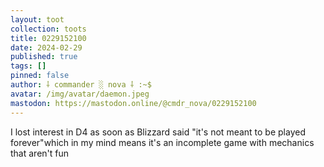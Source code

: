 ```yaml
---
layout: toot
collection: toots
title: 0229152100
date: 2024-02-29
published: true
tags: []
pinned: false
author: ⸸ commander ░ nova ⸸ :~$
avatar: /img/avatar/daemon.jpeg
mastodon: https://mastodon.online/@cmdr_nova/0229152100
---
```


I lost interest in D4 as soon as Blizzard said "it's not meant to be played forever"which in my mind means it's an incomplete game with mechanics that aren't fun
